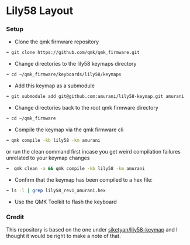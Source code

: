 # Lily58 Layout

### Setup

- Clone the qmk firmware repository

```bash
➜ git clone https://github.com/qmk/qmk_firmware.git
```

- Change directories to the lily58 keymaps directory

```bash
➜ cd ~/qmk_firmware/keyboards/lily58/keymaps
```

- Add this keymap as a submodule

```bash
➜ git submodule add git@github.com:amurani/lily58-keymap.git amurani
```

- Change directories back to the root qmk firmware directory

```bash
➜ cd ~/qmk_firmware
```

- Compile the keymap via the qmk firmware cli

```bash
➜ qmk compile -kb lily58 -km amurani
```

or run the clean command first incase you get weird compilation failures unrelated to your keymap changes

```bash
➜  qmk clean -a && qmk compile -kb lily58 -km amurani
```

- Confirm that the keymap has been compiled to a hex file:

```bash
➜ ls -l | grep lily58_rev1_amurani.hex
```

- Use the QMK Toolkit to flash the keyboard

### Credit

This repository is based on the one under [siketyan/lily58-keymap](https://github.com/siketyan/lily58-keymap) and I thought it would be right to make a note of that.
